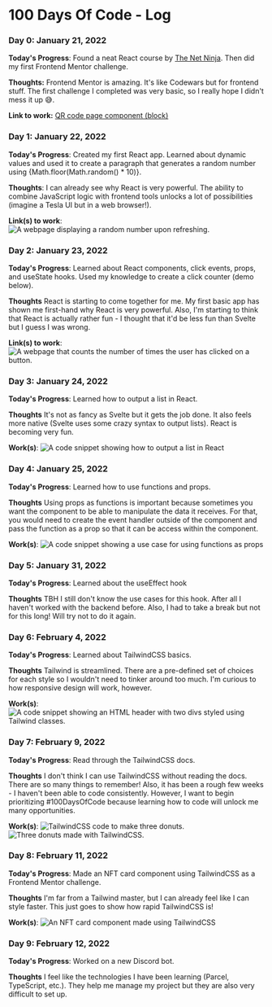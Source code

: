 # 100 Days Of Code - Log

### Day 0: January 21, 2022

**Today's Progress**: Found a neat React course by [The Net Ninja](https://www.youtube.com/c/TheNetNinja). Then did my first Frontend Mentor challenge.

**Thoughts:** Frontend Mentor is amazing. It's like Codewars but for frontend stuff. The first challenge I completed was very basic, so I really hope I didn't mess it up 😅.

**Link to work:** [QR code page component (block)](https://www.frontendmentor.io/solutions/qr-code-page-component-block-p8k1LY9cM)

### Day 1: January 22, 2022

**Today's Progress**: Created my first React app. Learned about dynamic values and used it to create a paragraph that generates a random number using {Math.floor(Math.random() * 10)}.

**Thoughts**: I can already see why React is very powerful. The ability to combine JavaScript logic with frontend tools unlocks a lot of possibilities (imagine a Tesla UI but in a web browser!).

**Link(s) to work**: ![A webpage displaying a random number upon refreshing.](media/react-dynamic-value-demo.gif)

### Day 2: January 23, 2022

**Today's Progress**: Learned about React components, click events, props, and useState hooks. Used my knowledge to create a click counter (demo below).

**Thoughts** React is starting to come together for me. My first basic app has shown me first-hand why React is very powerful. Also, I'm starting to think that React is actually rather fun - I thought that it'd be less fun than Svelte but I guess I was wrong.

**Link(s) to work**: ![A webpage that counts the number of times the user has clicked on a button.](media/react-click-counter.gif)

### Day 3: January 24, 2022

**Today's Progress**: Learned how to output a list in React.

**Thoughts** It's not as fancy as Svelte but it gets the job done. It also feels more native (Svelte uses some crazy syntax to output lists). React is becoming very fun.

**Work(s)**: ![A code snippet showing how to output a list in React](media/react-outputting-lists.png)

### Day 4: January 25, 2022

**Today's Progress**: Learned how to use functions and props.

**Thoughts** Using props as functions is important because sometimes you want the component to be able to manipulate the data it receives. For that, you would need to create the event handler outside of the component and pass the function as a prop so that it can be access within the component.

**Work(s)**: ![A code snippet showing a use case for using functions as props](media/react-functions-as-props.png)

### Day 5: January 31, 2022

**Today's Progress**: Learned about the useEffect hook

**Thoughts** TBH I still don't know the use cases for this hook. After all I haven't worked with the backend before. Also, I had to take a break but not for this long! Will try not to do it again.

### Day 6: February 4, 2022

**Today's Progress**: Learned about TailwindCSS basics.

**Thoughts** Tailwind is streamlined. There are a pre-defined set of choices for each style so I wouldn't need to tinker around too much. I'm curious to how responsive design will work, however.

**Work(s)**: ![A code snippet showing an HTML header with two divs styled using Tailwind classes.](media/tailwind-basics.png)

### Day 7: February 9, 2022

**Today's Progress**: Read through the TailwindCSS docs.

**Thoughts** I don't think I can use TailwindCSS without reading the docs. There are so many things to remember! Also, it has been a rough few weeks - I haven't been able to code consistently. However, I want to begin prioritizing #100DaysOfCode because learning how to code will unlock me many opportunities. 

**Work(s)**: ![TailwindCSS code to make three donuts.](media/tailwindcss-donut.png)
![Three donuts made with TailwindCSS.](media/tailwindcss-donut.png)

### Day 8: February 11, 2022

**Today's Progress**: Made an NFT card component using TailwindCSS as a Frontend Mentor challenge.

**Thoughts** I'm far from a Tailwind master, but I can already feel like I can style faster. This just goes to show how rapid TailwindCSS is!

**Work(s)**: ![An NFT card component made using TailwindCSS](media/tailwindcss-nft-card-component.png)

### Day 9: February 12, 2022

**Today's Progress**: Worked on a new Discord bot.

**Thoughts** I feel like the technologies I have been learning (Parcel, TypeScript, etc.). They help me manage my project but they are also very difficult to set up.